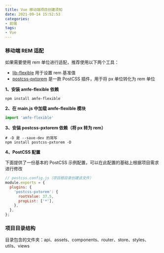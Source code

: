 ```yaml
---
title: Vue 移动端项目创建须知
date: 2021-09-14 15:52:53
categories:
- 前端
tags:
- Vue
---
```


### 移动端 REM 适配

如果需要使用 rem 单位进行适配，推荐使用以下两个工具：

* [lib-flexible](https://github.com/amfe/lib-flexible) 用于设置 rem 基准值
* [postcss-pxtorem](https://github.com/cuth/postcss-pxtorem) 是一款 PostCSS 插件，用于将 px 单位转化为 rem 单位

<!-- more -->

**1、安装 amfe-flexible 依赖**

```
npm install amfe-flexible
```

**2、在  main.js 中加载  amfe-flexible  模块**

```javascript
import 'amfe-flexible'
```

**3、安装 postcss-pxtorem 依赖（将 px 转为 rem）**

```
# -D 是 --save-dev 的简写
npm install postcss-pxtorem -D 
```

**4、PostCSS 配置**

下面提供了一份基本的 PostCSS 示例配置，可以在此配置的基础上根据项目需求进行修改

```javascript
// postcss.config.js（项目根目录创建该文件）
module.exports = {
  plugins: {
    'postcss-pxtorem': {
      rootValue: 37.5,
      propList: ['*'],
    },
  },
};
```

### 项目目录结构

目录包含的文件夹：api、assets、components、router、store、styles、utils、views
